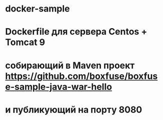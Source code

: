 # docker-sample
# Dockerfile для сервера Centos + Tomcat 9
# собирающий в Maven проект https://github.com/boxfuse/boxfuse-sample-java-war-hello 
# и публикующий на порту 8080
